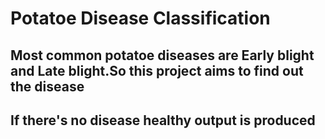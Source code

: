 # Potatoe Disease Classification<br>
## Most common potatoe diseases are Early blight and Late blight.So this project aims to find out the disease<br>
## If there's no disease healthy output is produced<br>
